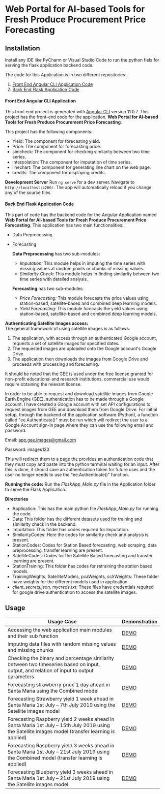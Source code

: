 # Web Portal for AI-based Tools for Fresh Produce Procurement Price Forecasting

## Installation
Install any IDE like PyCharm or Visual Studio Code to run the python fiels for serving the 
flask application backend code.

The code for this Application is in two different repositories:
1. [Front End Angular CLI Application Code](https://github.com/Mohita21/VersatileFPApp)
2. [Back End Flask Application Code](https://github.com/Mohita21/Application_Backend)



#### Front End Angular CLI Application
This front end project is generated with [Angular CLI](https://github.com/angular/angular-cli) version 11.0.7. This project has the front-end code for the application, **Web Portal for AI-based Tools for Fresh Produce Procurement Price Forecasting**.

This project has the following components:
- Yield: The component for forecasting yield.
- Price: The component for forecasting price.
- simcheck: The component for checking similarity between two time series.
- interpolation: The component for imputation of time series.
- linechart: The component for generating line chart on the web page.
- credits: The component for displaying credits.


**Development Server**
Run `ng serve` for a dev server. Navigate to `http://localhost:4200/`. The app will automatically reload if you change any of the source files.


#### Back End Flask Application Code

This part of code has the backend code for the Angular Application named 
**Web Portal for AI-based Tools for Fresh Produce Procurement Price Forecasting**. This application has two main functionalities:
- Data Preprocessing
- Forecasting

    **Data Preprocessing** has two sub-modules:
    - *Imputation:* This module helps in imputing the time series with missing values at random points or chunks of missing values.
    - *Similarity Check:* This module helps in finding similarity between two time series with detailed analysis.
    
    **Forecasting** has two sub-modules:
    - *Price Forecasting:* This module forecasts the price values using station-based, satellite-based and combined deep learning models.
    - *Yield Forecasting:* This module forecasts the yield values using station-based, satellite-based and combined deep learning models.

**Authenticating Satellite Images access:**  
The general framework of using satellite images is as follows:
1. The application, with access through an authenticated Google account, requests a set of satellite images for specified dates.
2. The requested images are uploaded onto the Google account's Google Drive.
3. The application then downloads the images from Google Drive and proceeds with processing and forecasting.

It should be noted that the GEE is used under the free license granted for non-profit educational and research institutions, commercial use would require obtaining the relevant license.

In order to be able to request and download satellite images from Google Earth Engine (GEE), authentication has to be made through a Google account. I have created a Google account with set API configurations to request images from GEE and download them from Google Drive.
For initial setup, through the backend of the application software (Python), a function called "ee.Authenticate()" must be run which will redirect the user to a Google Account sign-in page where they can use the following email and password:

Email: app.gee.images@gmail.com

Password: images123

This will redirect them to a page the provides an authentication code that they must copy and paste into the python terminal waiting for an input. After this is done, it should save an authentication token for future uses and the user no longer needs to use the "ee.Authenticate()" function.

**Running the code:**
Run the *FlaskApp_Main.py* file in the Application folder to serve the Flask Application.

**Directories**
- Application: This has the main python file *FlaskApp_Main.py* for running the code.
- Data: This folder has the different datasets used for training and similarity check in the backend.
- Imputation: This folder has codes required for Imputation.
- SimilarityCodes: Here the codes for similarity check and analysis is present.
- StationCodes: Codes for Station Based forecasting, web scraping, data preprocessing, transfer learning are present.
- SatelliteCodes: Codes for the Satellite Based forecasting and transfer learning are present.
- StationTraining: This folder has codes for retraining the station based models.
- TrainingWeights, SatelliteModels, pcaWeights, sclrWeights: These folder have weights for the different models used in application.
- *client_secrets.json*, *mycreds.txt*: These files have credentials required for google drive authentication to access the satellite images.


## Usage


Usage Case | Demonstration |
--- | --- | 
Accessing the web application main modules and their sub function | [DEMO](https://drive.google.com/file/d/1-qq7tB_gRA5vKEoJI1UaYQXC80P4fnnA/view?usp=sharing) | 
Imputing data files with random missing values and missing chunks | [DEMO](https://drive.google.com/file/d/1Wuf2P1eDXZap-0SHWL1T-ktGSOB_UAa4/view?usp=sharing) | 
Checking the binary and percentage similarity between two timeseries based on input, output, and relation of input to output parameters | [DEMO](https://drive.google.com/file/d/1jW792C7xWBWGZEW7px8OtpMiUUJAZaNq/view?usp=sharing) | 
Forecasting strawberry price 1 day ahead in Santa Maria using the Combined model | [DEMO](https://drive.google.com/file/d/1FT_z-0Xcl5FvRC9H5FMeJJhGnhCskTur/view?usp=sharing) | 
Forecasting Strawberry yield 1 week ahead in Santa Maria 1st July – 7th July 2019 using the Satellite images model | [DEMO](https://drive.google.com/file/d/14gK8pihbbIGbZwFNTUjRghPcpFp-Y7LO/view?usp=sharing) |
Forecasting Raspberry yield 2 weeks ahead in Santa Maria 1st July – 15th July 2019 using the Satellite images model (transfer learning is applied) | [DEMO](https://drive.google.com/file/d/1wAViRhblL9wrtIt1fm-DeDxVEUkkQhj_/view?usp=sharing) |
Forecasting Raspberry yield 3 weeks ahead in Santa Maria 1st July – 21st July 2019 using the Combined model (transfer learning is applied) | [DEMO](https://drive.google.com/file/d/1hAXYftOst2uNwX9Ga0gw3rpWtX7aQcCO/view?usp=sharing) |
Forecasting Blueberry yield 3 weeks ahead in Santa Maria 1st July – 21st July 2019 using the Satellite images model | [DEMO](https://drive.google.com/file/d/1pdedRBak-u3F1N1fPRfL8qfmaQ83j9Vq/view?usp=sharing) |
